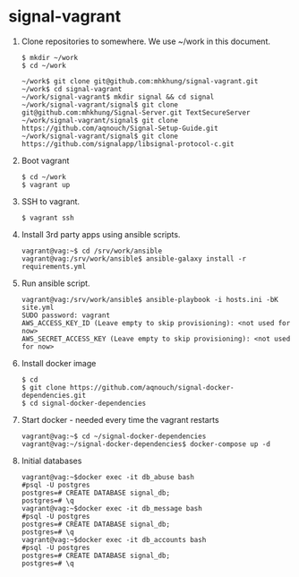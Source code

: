 # signal-vagrant

1. Clone repositories to somewhere. We use ~/work in this document.
    ```
    $ mkdir ~/work
    $ cd ~/work

    ~/work$ git clone git@github.com:mhkhung/signal-vagrant.git
    ~/work$ cd signal-vagrant
    ~/work/signal-vagrant$ mkdir signal && cd signal
    ~/work/signal-vagrant/signal$ git clone git@github.com:mhkhung/Signal-Server.git TextSecureServer
    ~/work/signal-vagrant/signal$ git clone https://github.com/aqnouch/Signal-Setup-Guide.git
    ~/work/signal-vagrant/signal$ git clone https://github.com/signalapp/libsignal-protocol-c.git    
    ```

1. Boot vagrant
    ```
    $ cd ~/work
    $ vagrant up
    ```
    
1. SSH to vagrant.
    ```
    $ vagrant ssh
    ```
1. Install 3rd party apps using ansible scripts.
    ```
    vagrant@vag:~$ cd /srv/work/ansible
    vagrant@vag:/srv/work/ansible$ ansible-galaxy install -r requirements.yml
    ```
1. Run ansible script.
    ```
    vagrant@vag:/srv/work/ansible$ ansible-playbook -i hosts.ini -bK site.yml
    SUDO password: vagrant
    AWS_ACCESS_KEY_ID (Leave empty to skip provisioning): <not used for now>
    AWS_SECRET_ACCESS_KEY (Leave empty to skip provisioning): <not used for now>
    ```

1. Install docker image

    ```
    $ cd
    $ git clone https://github.com/aqnouch/signal-docker-dependencies.git
    $ cd signal-docker-dependencies
    ```

1. Start docker - needed every time the vagrant restarts
    ```
    vagrant@vag:~$ cd ~/signal-docker-dependencies
    vagrant@vag:~/signal-docker-dependencies$ docker-compose up -d
    ```

1. Initial databases
    ```
    vagrant@vag:~$docker exec -it db_abuse bash
    #psql -U postgres
    postgres=# CREATE DATABASE signal_db;
    postgres=# \q
    vagrant@vag:~$docker exec -it db_message bash
    #psql -U postgres
    postgres=# CREATE DATABASE signal_db;
    postgres=# \q
    vagrant@vag:~$docker exec -it db_accounts bash
    #psql -U postgres
    postgres=# CREATE DATABASE signal_db;
    postgres=# \q
        
    ```
